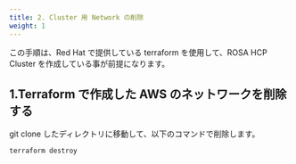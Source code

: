 ```yaml
---
title: 2. Cluster 用 Network の削除
weight: 1
---
```


この手順は、Red Hat で提供している terraform を使用して、ROSA HCP Cluster を作成している事が前提になります。

## 1.Terraform で作成した AWS のネットワークを削除する

git clone したディレクトリに移動して、以下のコマンドで削除します。

```tpl
terraform destroy
```
